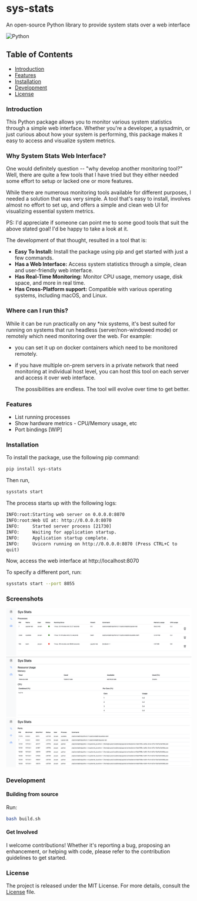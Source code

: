 # sys-stats

An open-source Python library to provide system stats over a web interface

![Python](https://img.shields.io/badge/Python-3.8%2B-blue.svg)

## Table of Contents

- [Introduction](#introduction)
- [Features](#features)
- [Installation](#installation)
- [Development](#development)
- [License](#license)

### Introduction

This Python package allows you to monitor various system statistics through a simple web interface. Whether you're a
developer, a sysadmin, or just curious about how your system is performing, this package makes it easy to access and
visualize system metrics.

### Why System Stats Web Interface?

One would definitely question -- "why develop another monitoring tool?"
Well, there are quite a few tools that I have tried but they either needed some effort to setup or lacked one or more
features.

While there are numerous monitoring tools available for different purposes, I needed a solution that was very simple. A
tool that's easy to
install, involves almost no effort to set up, and offers a simple and clean web UI for visualizing essential system
metrics.

PS: I'd appreciate if someone can point me to some good tools that suit the above stated goal! I'd be happy
to take a look at it.

The development of that thought, resulted in a tool that is:

- **Easy To Install:** Install the package using pip and get started with just a few commands.
- **Has a Web Interface:** Access system statistics through a simple, clean and user-friendly web interface.
- **Has Real-Time Monitoring:** Monitor CPU usage, memory usage, disk space, and more in real time.
- **Has Cross-Platform support:** Compatible with various operating systems, including macOS, and Linux.

### Where can I run this?

While it can be run practically on any *nix systems, it's best suited for running on systems that run headless (server/non-windowed mode) or remotely which need monitoring over the web.
For example:
- you can set it up on docker containers which need to be monitored remotely.
- if you have multiple on-prem servers in a private network that need monitoring at individual host level, you can host this tool on each server and access it over web interface.

  The possibilities are endless. The tool will evolve over time to get better.

### Features

- List running processes
- Show hardware metrics - CPU/Memory usage, etc
- Port bindings [WIP]

### Installation

To install the package, use the following pip command:

```bash
pip install sys-stats
```

Then run,

```bash
sysstats start
```

The process starts up with the following logs:

```commandline
INFO:root:Starting web server on 0.0.0.0:8070
INFO:root:Web UI at: http://0.0.0.0:8070
INFO:     Started server process [21730]
INFO:     Waiting for application startup.
INFO:     Application startup complete.
INFO:     Uvicorn running on http://0.0.0.0:8070 (Press CTRL+C to quit)
```

Now, access the web interface at http://localhost:8070

To specify a different port, run:

```bash
sysstats start --port 8055
```

### Screenshots
![](./images/processes.png)
![](./images/resources.png)
![](./images/ports.png)

### Development

#### Building from source

Run:

```bash
bash build.sh
```

#### Get Involved

I welcome contributions!
Whether it's reporting a bug, proposing an enhancement, or helping with code, please refer to the contribution
guidelines to get started.

### License

The project is released under the MIT License. For more details, consult the [License](./LICENSE) file.


